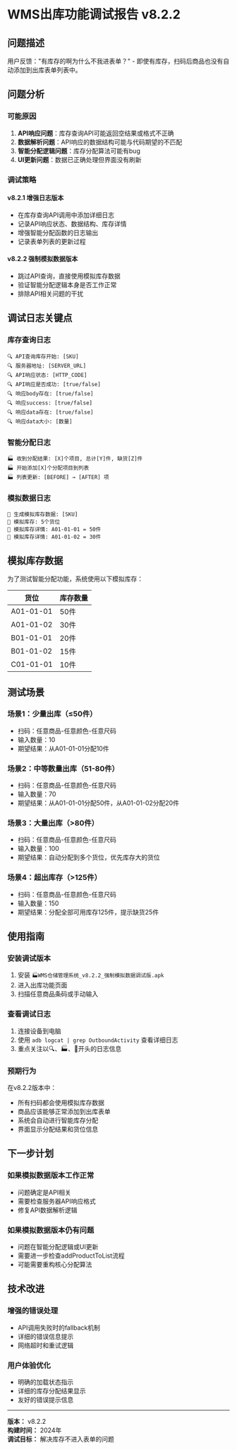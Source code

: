# WMS出库功能调试报告 v8.2.2

## 问题描述
用户反馈："有库存的啊为什么不我进表单？" - 即使有库存，扫码后商品也没有自动添加到出库表单列表中。

## 问题分析

### 可能原因
1. **API响应问题**：库存查询API可能返回空结果或格式不正确
2. **数据解析问题**：API响应的数据结构可能与代码期望的不匹配
3. **智能分配逻辑问题**：库存分配算法可能有bug
4. **UI更新问题**：数据已正确处理但界面没有刷新

### 调试策略

#### v8.2.1 增强日志版本
- 在库存查询API调用中添加详细日志
- 记录API响应状态、数据结构、库存详情
- 增强智能分配函数的日志输出
- 记录表单列表的更新过程

#### v8.2.2 强制模拟数据版本
- 跳过API查询，直接使用模拟库存数据
- 验证智能分配逻辑本身是否工作正常
- 排除API相关问题的干扰

## 调试日志关键点

### 库存查询日志
```
🔍 API查询库存开始: [SKU]
🔍 服务器地址: [SERVER_URL]
🔍 API响应状态: [HTTP_CODE]
🔍 API响应是否成功: [true/false]
🔍 响应body存在: [true/false]
🔍 响应success: [true/false]
🔍 响应data存在: [true/false]
🔍 响应data大小: [数量]
```

### 智能分配日志
```
🏭 收到分配结果: [X]个项目, 总计[Y]件, 缺货[Z]件
🏭 开始添加[X]个分配项目到列表
🏭 列表更新: [BEFORE] → [AFTER] 项
```

### 模拟数据日志
```
🧪 生成模拟库存数据: [SKU]
🧪 模拟库存: 5个货位
🧪 模拟库存详情: A01-01-01 = 50件
🧪 模拟库存详情: A01-01-02 = 30件
```

## 模拟库存数据
为了测试智能分配功能，系统使用以下模拟库存：

| 货位 | 库存数量 |
|------|----------|
| A01-01-01 | 50件 |
| A01-01-02 | 30件 |
| B01-01-01 | 20件 |
| B01-01-02 | 15件 |
| C01-01-01 | 10件 |

## 测试场景

### 场景1：少量出库（≤50件）
- 扫码：任意商品-任意颜色-任意尺码
- 输入数量：10
- 期望结果：从A01-01-01分配10件

### 场景2：中等数量出库（51-80件）
- 扫码：任意商品-任意颜色-任意尺码
- 输入数量：70
- 期望结果：从A01-01-01分配50件，从A01-01-02分配20件

### 场景3：大量出库（>80件）
- 扫码：任意商品-任意颜色-任意尺码
- 输入数量：100
- 期望结果：自动分配到多个货位，优先库存大的货位

### 场景4：超出库存（>125件）
- 扫码：任意商品-任意颜色-任意尺码
- 输入数量：150
- 期望结果：分配全部可用库存125件，提示缺货25件

## 使用指南

### 安装调试版本
1. 安装 `🏭WMS仓储管理系统_v8.2.2_强制模拟数据调试版.apk`
2. 进入出库功能页面
3. 扫描任意商品条码或手动输入

### 查看调试日志
1. 连接设备到电脑
2. 使用 `adb logcat | grep OutboundActivity` 查看详细日志
3. 重点关注以🔍、🏭、🧪开头的日志信息

### 预期行为
在v8.2.2版本中：
- 所有扫码都会使用模拟库存数据
- 商品应该能够正常添加到出库表单
- 系统会自动进行智能库存分配
- 界面显示分配结果和货位信息

## 下一步计划

### 如果模拟数据版本工作正常
- 问题确定是API相关
- 需要检查服务器API响应格式
- 修复API数据解析逻辑

### 如果模拟数据版本仍有问题
- 问题在智能分配逻辑或UI更新
- 需要进一步检查addProductToList流程
- 可能需要重构核心分配算法

## 技术改进

### 增强的错误处理
- API调用失败时的fallback机制
- 详细的错误信息提示
- 网络超时和重试逻辑

### 用户体验优化
- 明确的加载状态指示
- 详细的库存分配结果显示
- 友好的错误提示信息

---

**版本：** v8.2.2  
**构建时间：** 2024年  
**调试目标：** 解决库存不进入表单的问题 